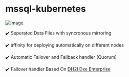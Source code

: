 # mssql-kubernetes

![image](https://github.com/falahatme/mssql-kubernetes/assets/7458874/87e1257e-0063-40fb-9eb9-46f969077146)

✔️ Seperated Data Files with syncronous mirroring

✔️ affinity for deploying automatically on different nodes

✔️ Automatic Failover and Failback handler (Quorum)

✔️ Failover handler Based On [DH2I Dxe Enterprise ](https://dh2i.com/dxenterprise-high-availability/)
